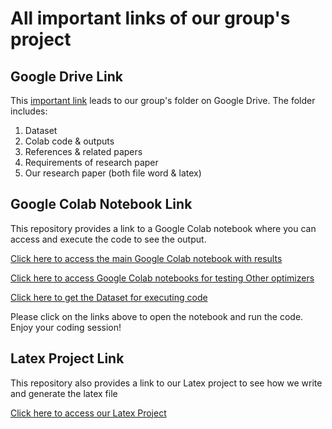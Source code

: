 # All important links of our group's project

## Google Drive Link

This [important link](https://drive.google.com/drive/folders/1tQ8EVgg_FulyjqMY5dhsfBy4e5i0TQZf?usp=sharing) leads to our group's folder on Google Drive. The folder includes:

1. Dataset
2. Colab code & outputs
3. References & related papers
4. Requirements of research paper
5. Our research paper (both file word & latex)

## Google Colab Notebook Link

This repository provides a link to a Google Colab notebook where you can access and execute the code to see the output.

[Click here to access the main Google Colab notebook with results](https://drive.google.com/drive/folders/1EmM4iR83rDCht2dSrQ6e8i22Wx7u7VmJ?usp=sharing)

[Click here to access Google Colab notebooks for testing Other optimizers](https://drive.google.com/drive/folders/1er0-d5aA6VQFEacnS7g_SA57XfGABhQL?usp=sharing)

[Click here to get the Dataset for executing code](https://drive.google.com/drive/folders/1Fah2aG50aXZZMBYoqVpZ_YjuQFFmPt9F?usp=drive_link)

Please click on the links above to open the notebook and run the code. Enjoy your coding session!

## Latex Project Link

This repository also provides a link to our Latex project to see how we write and generate the latex file

[Click here to access our Latex Project](https://www.overleaf.com/read/vwjjzmwpjmhm#ac8e91)
